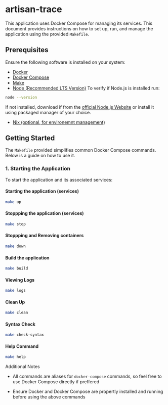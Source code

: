 # artisan-trace

This application uses Docker Compose for managing its services. This document provides instructions on how to set up, run, and manage the application using the provided `Makefile`.

## Prerequisites

Ensure the following software is installed on your system:

- [Docker](https://www.docker.com/)
- [Docker Compose](https://docs.docker.com/compose/)
- [Make](https://www.gnu.org/software/make/)
- [Node (Recommended LTS Version)](https://nodejs.org/en/download)
To verify if Node.js is installed run:
```bash
node --version
```
If not installed, download if from the [official Node.js Website](https://nodejs.org/en/download) or 
install it using packaged manager of your choice.

-   [Nix (optional, for environemnt management)](https://nixos.wiki/wiki/Main_Page)
## Getting Started

The `Makefile` provided simplifies common Docker Compose commands. Below is a guide on how to use it.

### 1. Starting the Application

To start the application and its associated services:

#### Starting the application (services)
```bash
make up
```
#### Stoppping the application (services)
```bash
make stop
```

#### Stoppping and Removing containers
```bash
make down
```
#### Build the application
```bash
make build
```
#### Viewing Logs
```bash
make logs
```
#### Clean Up
```bash
make clean
```
#### Syntax Check
```bash
make check-syntax
```
#### Help Command
```bash
make help
```

Additional Notes
-   All commands are aliases for `docker-compose` commands, so feel free to use
Docker Compose directly if preffered

-   Ensure Docker and Docker Compose are propertly installed and running before
using the above commands
